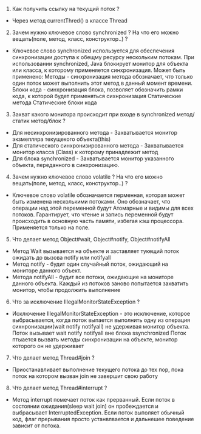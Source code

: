 1. Как получить ссылку на текущий поток ?
- Через метод currentThred() в классе Thread

2. Зачем нужно ключевое слово synchronized ? На что его можно вещать(поле, метод, класс, конструктор..) ?
- Ключевое слово synchronized используется для обеспечения синхронизации доступа к обещму ресурсу нескольким потокам.
  При использовании synchronized, Java блокирует монитор для объекта или класса, к которому применяется синхронизация.
Может быть применено:
  Методы - синхронизация метода обозначает, что только один поток может выполнить этот метод в данный момент времени.
  Блоки кода - синхронизация блока, позволяет обозначить рамки кода, к которой будет применяться сихнронизация
  Статические метода
  Статические блоки кода

3. Захват какого монитора происходит при входе в synchronized метод/статик метод/блок ?
- Для несинхронизированного метода - Захватывается монитор экзмепляра текущекого объекта(this)
- Для статического синхронизированного метода - Захватывается монитор класса (Class) к которому принадлежит метод
- Для блока synchronized - Захватывается монитор указанного объекта, переданного в синхронизацию.

4. Зачем нужно ключевое слово volatile ? На что его можно вещать(поле, метод, класс, конструктор..) ?
- Ключевое слово volatile обозначается перменная, которая может быть изменена несколькими потоками. Оно обозначает, что операции над этой переменной будут Атомарные и видимы для всех потоков.
Гарантирует, что чтение и запись переменной будут происходить в основную часть памяти, избегая кэш процессора.
Применяется только на поле.

5. Что делает метод Object#wait, Object#notify, Object#notifyAll
- Метод Wait вызывается на объекте и заставляет тукещий поток ожидать до вызова notify или notifyall
- Метод notify - будит один случайный поток, ожидающий на мониторе данного объект.
- Метода notifyAll - будит все потоки, ожидающие на мониторе данного объекта. Каждый из потоков заново попытается захватить монитор, чтобы продолжить выполнение

6. Что за исключение IllegalMonitorStateException ?
- Исключение IllegalMonitorStateException - это исключение, которое выбрасывается, когда поток выпается выполнить одну из операция сихнронизации(wait notify notifyall) не удерживая монитор объекта.
Поток вызывает wait notify notifyall вне блока ssynchronized
Поток птыается вызвать методы синхронизации на объекте, монитор которого он не удерживает

7. Что делает метод Thread#join ?
- Приостанавливает выполнение текущего потока до тех пор, пока поток на котором вызван join не завершит свою работу

8. Что делает метод Thread#interrupt ? 
- Метод interrupt помечает поток как прерванный. Если поток в состоянии ожидания(sleep wait join) он пробеждается и выбрасывает InterruptedException. Если поток выполяет обычный код, флаг прерывания просто устанвлвается и дальнешее поведение зависит от потока.
